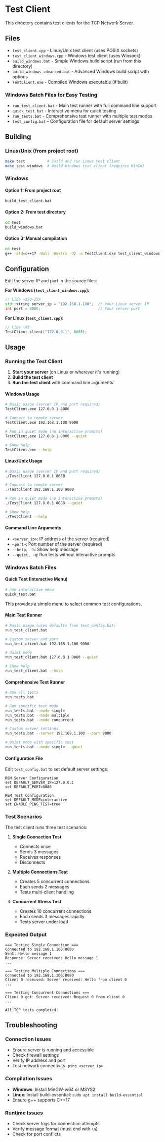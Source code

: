 # Test Client

This directory contains test clients for the TCP Network Server.

## Files

- `test_client.cpp` - Linux/Unix test client (uses POSIX sockets)
- `test_client_windows.cpp` - Windows test client (uses Winsock)
- `build_windows.bat` - Simple Windows build script (run from this directory)
- `build_windows_advanced.bat` - Advanced Windows build script with options
- `TestClient.exe` - Compiled Windows executable (if built)

### Windows Batch Files for Easy Testing

- `run_test_client.bat` - Main test runner with full command line support
- `quick_test.bat` - Interactive menu for quick testing
- `run_tests.bat` - Comprehensive test runner with multiple test modes
- `test_config.bat` - Configuration file for default server settings

## Building

### Linux/Unix (from project root)
```bash
make test          # Build and run Linux test client
make test-windows  # Build Windows test client (requires MinGW)
```

### Windows

#### Option 1: From project root
```bash
build_test_client.bat
```

#### Option 2: From test directory
```bash
cd test
build_windows.bat
```

#### Option 3: Manual compilation
```bash
cd test
g++ -std=c++17 -Wall -Wextra -O2 -o TestClient.exe test_client_windows.cpp -lws2_32
```

## Configuration

Edit the server IP and port in the source files:

**For Windows (`test_client_windows.cpp`):**
```cpp
// Line ~258-259
std::string server_ip = "192.168.1.100";  // Your Linux server IP
int port = 8080;                          // Your server port
```

**For Linux (`test_client.cpp`):**
```cpp
// Line ~99
TestClient client("127.0.0.1", 8080);
```

## Usage

### Running the Test Client

1. **Start your server** (on Linux or wherever it's running)
2. **Build the test client**
3. **Run the test client** with command line arguments:

#### Windows Usage
```bash
# Basic usage (server IP and port required)
TestClient.exe 127.0.0.1 8080

# Connect to remote server
TestClient.exe 192.168.1.100 9000

# Run in quiet mode (no interactive prompts)
TestClient.exe 127.0.0.1 8080 --quiet

# Show help
TestClient.exe --help
```

#### Linux/Unix Usage
```bash
# Basic usage (server IP and port required)
./TestClient 127.0.0.1 8080

# Connect to remote server
./TestClient 192.168.1.100 9000

# Run in quiet mode (no interactive prompts)
./TestClient 127.0.0.1 8080 --quiet

# Show help
./TestClient --help
```

#### Command Line Arguments
- `<server_ip>`: IP address of the server (required)
- `<port>`: Port number of the server (required)
- `--help, -h`: Show help message
- `--quiet, -q`: Run tests without interactive prompts

### Windows Batch Files

#### Quick Test (Interactive Menu)
```bash
# Run interactive menu
quick_test.bat
```
This provides a simple menu to select common test configurations.

#### Main Test Runner
```bash
# Basic usage (uses defaults from test_config.bat)
run_test_client.bat

# Custom server and port
run_test_client.bat 192.168.1.100 9000

# Quiet mode
run_test_client.bat 127.0.0.1 8080 --quiet

# Show help
run_test_client.bat --help
```

#### Comprehensive Test Runner
```bash
# Run all tests
run_tests.bat

# Run specific test mode
run_tests.bat --mode single
run_tests.bat --mode multiple
run_tests.bat --mode concurrent

# Custom server settings
run_tests.bat --server 192.168.1.100 --port 9000

# Quiet mode with specific test
run_tests.bat --mode single --quiet
```

#### Configuration File
Edit `test_config.bat` to set default server settings:
```batch
REM Server Configuration
set DEFAULT_SERVER_IP=127.0.0.1
set DEFAULT_PORT=8080

REM Test Configuration
set DEFAULT_MODE=interactive
set ENABLE_PING_TEST=true
```

### Test Scenarios

The test client runs three test scenarios:

1. **Single Connection Test**
   - Connects once
   - Sends 3 messages
   - Receives responses
   - Disconnects

2. **Multiple Connections Test**
   - Creates 5 concurrent connections
   - Each sends 2 messages
   - Tests multi-client handling

3. **Concurrent Stress Test**
   - Creates 10 concurrent connections
   - Each sends 3 messages rapidly
   - Tests server under load

### Expected Output

```
=== Testing Single Connection ===
Connected to 192.168.1.100:8080
Sent: Hello message 1
Response: Server received: Hello message 1
...

=== Testing Multiple Connections ===
Connected to 192.168.1.100:8080
Client 0 received: Server received: Hello from client 0
...

=== Testing Concurrent Connections ===
Client 0 got: Server received: Request 0 from client 0
...

All TCP tests completed!
```

## Troubleshooting

### Connection Issues
- Ensure server is running and accessible
- Check firewall settings
- Verify IP address and port
- Test network connectivity: `ping <server_ip>`

### Compilation Issues
- **Windows**: Install MinGW-w64 or MSYS2
- **Linux**: Install build-essential: `sudo apt install build-essential`
- Ensure g++ supports C++17

### Runtime Issues
- Check server logs for connection attempts
- Verify message format (must end with `\n`)
- Check for port conflicts
